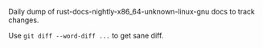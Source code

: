Daily dump of rust-docs-nightly-x86_64-unknown-linux-gnu docs to track changes.

Use `git diff --word-diff ...` to get sane diff.
